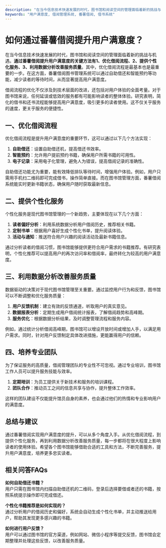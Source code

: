 ```yaml
---
description: "在当今信息技术快速发展的时代，图书馆和阅读空间的管理面临着新的挑战与机遇。**通过番薯借阅提升用户满意度的关键方法有1、优化借阅流程、2、提供个性化服务、3、利用数据分析改善服务质量**。其中，优化借阅流程是最基本也是最重要的一步。在这方面，番薯借阅图书管理系统可以通过自助借还和智能预约等功能，减少读者的等待时间，从而显著提高用户满意度。"
keywords: "用户满意度, 借阅管理系统, 番薯借阅, 借书系统"
---
```

# 如何通过番薯借阅提升用户满意度？

在当今信息技术快速发展的时代，图书馆和阅读空间的管理面临着新的挑战与机遇。**通过番薯借阅提升用户满意度的关键方法有1、优化借阅流程、2、提供个性化服务、3、利用数据分析改善服务质量**。其中，优化借阅流程是最基本也是最重要的一步。在这方面，番薯借阅图书管理系统可以通过自助借还和智能预约等功能，减少读者的等待时间，从而显著提高用户满意度。

借阅流程的优化不仅涉及到技术层面的改进，还包括对用户体验的全面考量。对于图书馆来说，任何延误或低效的服务都有可能影响读者的整体体验。研究表明，简化的借书和还书流程能够提高用户满意度，吸引更多的读者使用。这不仅关乎服务的速度，更关乎服务的便捷性。

## **一、优化借阅流程**

优化借阅流程是提升用户满意度的重要环节，这可以通过以下几个方法实现：

1. **自助借还**：设置自助借还机，提高借还书效率。
2. **智能预约**：允许用户提前预约书籍，确保用户所需书籍的可用性。
3. **电子记录**：采用电子化管理，避免人为错误，提高借阅记录的准确性。

自助借还功能尤为重要，能有效降低排队等待时间，增强用户体验。例如，用户只需用手机扫二维码即可完成借书，操作简单直接。而在图书馆管理方面，番薯借阅系统能实时更新书籍状态，确保用户随时获取最新信息。

## **二、提供个性化服务**

个性化服务是现代图书馆管理的一个新趋势，主要体现在以下几个方面：

1. **读者偏好分析**：利用系统数据分析用户借阅历史，推荐相关书籍。
2. **定制书单**：根据用户喜好生成个性化书单，提升阅读体验。
3. **活动与通知**：推送符合用户兴趣的阅读活动及最新书籍信息。

通过分析读者的借阅习惯，图书馆能够提供更符合用户需求的书籍推荐。有研究表明，个性化推荐可以提高用户的再次访问率和借阅率，最终转化为较高的用户满意度。

## **三、利用数据分析改善服务质量**

数据驱动的决策对于现代图书馆管理至关重要。通过监控用户行为和反馈，图书馆可以不断调整和优化服务质量：

1. **用户反馈机制**：建立有效的反馈通道，听取用户的真实意见。
2. **数据报表分析**：定期生成用户借阅统计报表，了解借阅趋势和高峰期。
3. **服务优化**：根据数据分析结果，及时调整管理流程和服务内容。

例如，通过统计分析借阅高峰期，图书馆可以增设开放时间或增加人手，以满足用户需求。同时，针对用户反馈制定具体改进措施，更能赢得用户的信赖。

## **四、培养专业团队**

为了保证服务的高质量，借阅管理团队的专业性不可忽视。通过专业培训，图书馆工作人员可以提升服务技能与效率。

1. **定期培训**：为员工提供关于新技术和服务的培训课程。
2. **团队合作**：推动员工之间的信息共享与协作，提升整体工作效率。

这样的团队建设不仅能提升馆员自身的素养，也会通过他们的热情和专业影响用户的满意度。

## 总结与建议

通过番薯借阅实现用户满意度的提升，可以从多个角度入手。从优化借阅流程，到提供个性化服务，再到利用数据分析改善服务质量，每一步都将在很大程度上影响读者的使用体验。希望各个图书馆能够借助合适的工具和方法，不断完善服务，提升用户满意度，培养更多忠实读者。

## 相关问答FAQs

**如何自助借还书籍？**  
用户只需在图书馆内扫描自助借还机的二维码，登录后选择要借或者还的书籍，按照系统提示操作即可完成借还。

**个性化书籍推荐是如何实现的？**  
通过分析用户的借阅历史和偏好，系统会自动生成个性化书单，并主动推送给用户，帮助其发现更多感兴趣的书籍。

**如何进行用户反馈？**  
用户可以通过图书馆的官方渠道，例如网站、微信小程序等提交反馈，图书馆会定期整理并处理这些反馈，以改善服务质量。
